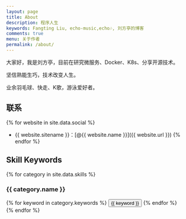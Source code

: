 ```yaml
---
layout: page
title: About
description: 程序人生
keywords: Fangting Liu, echo-music,echo🎶, 刘方亭的博客
comments: true
menu: 关于作者
permalink: /about/
---
```


大家好，我是刘方亭，目前在研究微服务、Docker、K8s、分享开源技术。

坚信熟能生巧，技术改变人生。

业余羽毛球、快走、K歌，游泳爱好者。

## 联系

{% for website in site.data.social %}
* {{ website.sitename }}：[@{{ website.name }}]({{ website.url }})
{% endfor %}

## Skill Keywords

{% for category in site.data.skills %}
### {{ category.name }}
<div class="btn-inline">
{% for keyword in category.keywords %}
<button class="btn btn-outline" type="button">{{ keyword }}</button>
{% endfor %}
</div>
{% endfor %}
